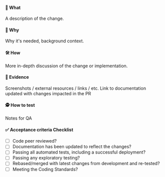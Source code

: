 <!--
Please use the Conventional Commits specification as PR Name/Title and for all commits

[Conventional Commits](https://www.conventionalcommits.org)

Example
```
<type>: <description> <optional: - work item number>

feat: repo base files
feat: repo base files - 949
```
-->

#### 📲 What

A description of the change.

<!--
If you have accesss, to ink to the Azure Devops Ticket use `AB#{ID}`, eg. Implements `AB#1228 - Link tickets to GitHub`
-->

#### 🤔 Why
		
Why it's needed, background context.
		
#### 🛠 How
		
More in-depth discussion of the change or implementation.

#### 👀 Evidence
		
Screenshots / external resources / links / etc.
Link to documentation updated with changes impacted in the PR
		 
#### 🕵️ How to test

Notes for QA

#### ✅ Acceptance criteria Checklist

- [ ] Code peer reviewed?
- [ ] Documentation has been updated to reflect the changes?
- [ ] Passing all automated tests, including a successful deployment?
- [ ] Passing any exploratory testing?
- [ ] Rebased/merged with latest changes from development and re-tested?
- [ ] Meeting the Coding Standards?
